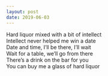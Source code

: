 ```yaml
---
layout: post
date: 2019-06-03
---
```


Hard liquor mixed with a bit of intellect  
Intellect never helped me win a date  
Date and time, I’ll be there, I’ll wait  
Wait for a table, we’ll go from there  
There’s a drink on the bar for you  
You can buy me a glass of hard liquor
